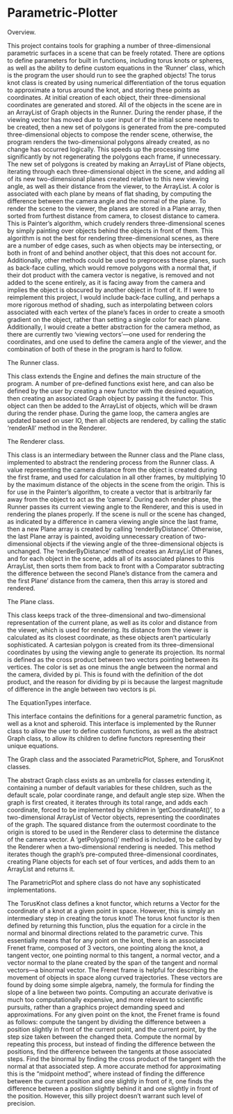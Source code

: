 # Parametric-Plotter
Overview.

This project contains tools for graphing a number of three-dimensional parametric surfaces in a scene that can be freely rotated. There are options to define parameters for built in functions, including torus knots or spheres, as well as the ability to define custom equations in the ‘Runner’ class, which is the program the user should run to see the graphed objects! The torus knot class is created by using numerical differentiation of the torus equation to approximate a torus around the knot, and storing these points as coordinates. At initial creation of each object, their three-dimensional coordinates are generated and stored. All of the objects in the scene are in an ArrayList of Graph objects in the Runner. During the render phase, if the viewing vector has moved due to user input or if the initial scene needs to be created, then a new set of polygons is generated from the pre-computed three-dimensional objects to compose the render scene, otherwise, the program renders the two-dimensional polygons already created, as no change has occurred logically. This speeds up the processing time significantly by not regenerating the polygons each frame, if unnecessary. The new set of polygons is created by making an ArrayList of Plane objects, iterating through each three-dimensional object in the scene, and adding all of its new two-dimensional planes created relative to this new viewing angle, as well as their distance from the viewer, to the ArrayList. A color is associated with each plane by means of flat shading, by computing the difference between the camera angle and the normal of the plane. To render the scene to the viewer, the planes are stored in a Plane array, then sorted from furthest distance from camera, to closest distance to camera. This is Painter’s algorithm, which crudely renders three-dimensional scenes by simply painting over objects behind the objects in front of them. This algorithm is not the best for rendering three-dimensional scenes, as there are a number of edge cases, such as when objects may be intersecting, or both in front of and behind another object, that this does not account for. Additionally, other methods could be used to preprocess these planes, such as back-face culling, which would remove polygons with a normal that, if their dot product with the camera vector is negative, is removed and not added to the scene entirely, as it is facing away from the camera and implies the object is obscured by another object in front of it. If I were to reimplement this project, I would include back-face culling, and perhaps a more rigorous method of shading, such as interpolating between colors associated with each vertex of the plane’s faces in order to create a smooth gradient on the object, rather than setting a single color for each plane. Additionally, I would create a better abstraction for the camera method, as there are currently two ‘viewing vectors’—one used for rendering the coordinates, and one used to define the camera angle of the viewer, and the combination of both of these in the program is hard to follow.

The Runner class.

This class extends the Engine and defines the main structure of the program. A number of pre-defined functions exist here, and can also be defined by the user by creating a new functor with the desired equation, then creating an associated Graph object by passing it the functor. This object can then be added to the ArrayList of objects, which will be drawn during the render phase. During the game loop, the camera angles are updated based on user IO, then all objects are rendered, by calling the static ‘renderAll’ method in the Renderer.

The Renderer class.

This class is an intermediary between the Runner class and the Plane class, implemented to abstract the rendering process from the Runner class. A value representing the camera distance from the object is created during the first frame, and used for calculation in all other frames, by multiplying 10 by the maximum distance of the objects in the scene from the origin. This is for use in the Painter’s algorithm, to create a vector that is arbitrarily far away from the object to act as the ‘camera’. During each render phase, the Runner passes its current viewing angle to the Renderer, and this is used in rendering the planes properly. If the scene is null or the scene has changed, as indicated by a difference in camera viewing angle since the last frame, then a new Plane array is created by calling ‘renderByDistance’. Otherwise, the last Plane array is painted, avoiding unnecessary creation of two-dimensional objects if the viewing angle of the three-dimensional objects is unchanged. The ‘renderByDistance’ method creates an ArrayList of Planes, and for each object in the scene, adds all of its associated planes to this ArrayList, then sorts them from back to front with a Comparator subtracting the difference between the second Plane’s distance from the camera and the first Plane’ distance from the camera, then this array is stored and rendered.

The Plane class.

This class keeps track of the three-dimensional and two-dimensional representation of the current plane, as well as its color and distance from the viewer, which is used for rendering. Its distance from the viewer is calculated as its closest coordinate, as these objects aren’t particularly sophisticated. A cartesian polygon is created from its three-dimensional coordinates by using the viewing angle to generate its projection. Its normal is defined as the cross product between two vectors pointing between its vertices. The color is set as one minus the angle between the normal and the camera, divided by pi. This is found with the definition of the dot product, and the reason for dividing by pi is because the largest magnitude of difference in the angle between two vectors is pi.

The EquationTypes interface.

This interface contains the definitions for a general parametric function, as well as a knot and spheroid. This interface is implemented by the Runner class to allow the user to define custom functions, as well as the abstract Graph class, to allow its children to define functors representing their unique equations.

The Graph class and the associated ParametricPlot, Sphere, and TorusKnot classes.

The abstract Graph class exists as an umbrella for classes extending it, containing a number of default variables for these children, such as the default scale, polar coordinate range, and default angle step size. When the graph is first created, it iterates through its total range, and adds each coordinate, forced to be implemented by children in ‘getCoordinateAt()’, to a two-dimensional ArrayList of Vector objects, representing the coordinates of the graph. The squared distance from the outermost coordinate to the origin is stored to be used in the Renderer class to determine the distance of the camera vector. A ‘getPolygons()’ method is included, to be called by the Renderer when a two-dimensional rendering is needed. This method iterates though the graph’s pre-computed three-dimensional coordinates, creating Plane objects for each set of four vertices, and adds them to an ArrayList and returns it.

The ParametricPlot and sphere class do not have any sophisticated implementations.

The TorusKnot class defines a knot functor, which returns a Vector for the coordinate of a knot at a given point in space. However, this is simply an intermediary step in creating the torus knot! The torus knot functor is then defined by returning this function, plus the equation for a circle in the normal and binormal directions related to the parametric curve. This essentially means that for any point on the knot, there is an associated Frenet frame, composed of 3 vectors, one pointing along the knot, a tangent vector, one pointing normal to this tangent, a normal vector, and a vector normal to the plane created by the span of the tangent and normal vectors—a binormal vector. The Frenet frame is helpful for describing the movement of objects in space along curved trajectories. These vectors are found by doing some simple algebra, namely, the formula for finding the slope of a line between two points. Computing an accurate derivative is much too computationally expensive, and more relevant to scientific pursuits, rather than a graphics project demanding speed and approximations. For any given point on the knot, the Frenet frame is found as follows: compute the tangent by dividing the difference between a position slightly in front of the current point, and the current point, by the step size taken between the changed theta. Compute the normal by repeating this process, but instead of finding the difference between the positions, find the difference between the tangents at those associated steps. Find the binormal by finding the cross product of the tangent with the normal at that associated step. A more accurate method for approximating this is the “midpoint method”, where instead of finding the difference between the current position and one slightly in front of it, one finds the difference between a position slightly behind it and one slightly in front of the position. However, this silly project doesn’t warrant such level of precision.
